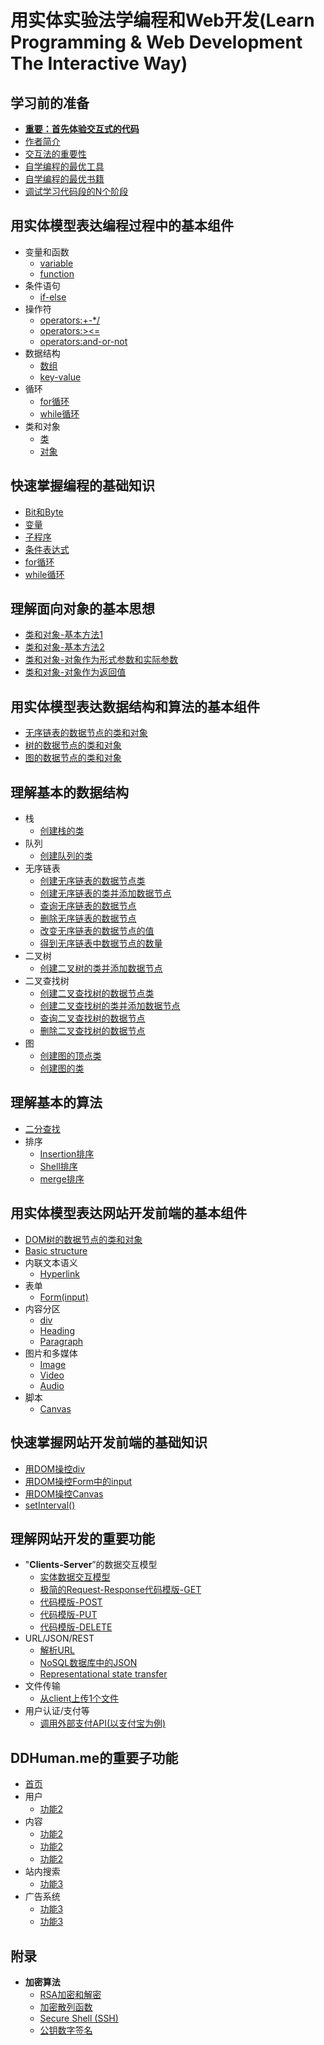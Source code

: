 # 用实体实验法学编程和Web开发(Learn Programming & Web Development The Interactive Way)

## 学习前的准备

- [**重要：首先体验交互式的代码**]()
- [作者简介](/chapters/学习前的准备/作者简介.md)
- [交互法的重要性]()
- [自学编程的最优工具](/chapters/学习前的准备/自学编程的最优工具.md)
- [自学编程的最优书籍](/chapters/学习前的准备/自学编程的最优书籍.md)
- [调试学习代码段的N个阶段](/chapters/学习前的准备/调试学习代码段的N个阶段.md)

## 用实体模型表达编程过程中的基本组件

- 变量和函数
	- [variable](/chapters/用实体模型表达编程过程中的基本组件/variable.md)
	- [function](/chapters/用实体模型表达编程过程中的基本组件/function.md)
- 条件语句
	- [if-else](/chapters/用实体模型表达编程过程中的基本组件/if-else.md)
- 操作符
	- [operators:+-*/](/chapters/用实体模型表达编程过程中的基本组件/operators:+-*/.md)
	- [operators:><=](/chapters/用实体模型表达编程过程中的基本组件/operators:><=.md)
	- [operators:and-or-not](/chapters/用实体模型表达编程过程中的基本组件/operators:and-or-not.md)
- 数据结构
	- [数组](/chapters/用实体模型表达编程过程中的基本组件/数组.md)
	- [key-value](/chapters/用实体模型表达编程过程中的基本组件/key-value.md)
- 循环
	- [for循环](/chapters/用实体模型表达编程过程中的基本组件/for循环.md)
	- [while循环](/chapters/用实体模型表达编程过程中的基本组件/while循环.md)
- 类和对象
	- [类](/chapters/用实体模型表达编程过程中的基本组件/类.md)
	- [对象](/chapters/用实体模型表达编程过程中的基本组件/对象.md)

## 快速掌握编程的基础知识

- [Bit和Byte](/chapters/快速掌握编程的基础知识/Bit和Byte.md)
- [变量](/chapters/快速掌握编程的基础知识/变量.md)
- [子程序](/chapters/快速掌握编程的基础知识/子程序.md)
- [条件表达式](/chapters/快速掌握编程的基础知识/条件表达式.md)
- [for循环](/chapters/快速掌握编程的基础知识/for循环.md)
- [while循环](/chapters/快速掌握编程的基础知识/while循环.md)

## 理解面向对象的基本思想

- [类和对象-基本方法1](/chapters/理解面向对象的基本思想/类和对象-基本方法1.md)
- [类和对象-基本方法2](/chapters/理解面向对象的基本思想/类和对象-基本方法2.md)
- [类和对象-对象作为形式参数和实际参数](/chapters/理解面向对象的基本思想/类和对象-对象作为形式参数和实际参数.md)
- [类和对象-对象作为返回值](/chapters/理解面向对象的基本思想/类和对象-对象作为返回值.md)

## 用实体模型表达数据结构和算法的基本组件

- [无序链表的数据节点的类和对象](/chapters/用实体模型表达数据结构和算法的基本组件/无序链表的数据节点的类和对象.md)
- [树的数据节点的类和对象](/chapters/用实体模型表达数据结构和算法的基本组件/树的数据节点的类和对象.md)
- [图的数据节点的类和对象](/chapters/用实体模型表达数据结构和算法的基本组件/图的数据节点的类和对象.md)

## 理解基本的数据结构
- 栈
	- [创建栈的类](/chapters/理解基本的数据结构/创建栈的类.md)
- 队列
	- [创建队列的类](/chapters/理解基本的数据结构/创建队列的类.md)
- 无序链表
	- [创建无序链表的数据节点类](/chapters/理解基本的数据结构/创建无序链表的数据节点类.md)
	- [创建无序链表的类并添加数据节点](/chapters/理解基本的数据结构/创建无序链表的类并添加数据节点.md)
	- [查询无序链表的数据节点](/chapters/理解基本的数据结构/查询无序链表的数据节点.md)
	- [删除无序链表的数据节点](/chapters/理解基本的数据结构/删除无序链表的数据节点.md)
	- [改变无序链表的数据节点的值](/chapters/理解基本的数据结构/改变无序链表的数据节点的值.md)
	- [得到无序链表中数据节点的数量](/chapters/理解基本的数据结构/得到无序链表中数据节点的数量.md)
- 二叉树
	- [创建二叉树的类并添加数据节点](/chapters/理解基本的数据结构/创建二叉树的类并添加数据节点.md)
- 二叉查找树
	- [创建二叉查找树的数据节点类](/chapters/理解基本的数据结构/创建二叉查找树的数据节点类.md)
	- [创建二叉查找树的类并添加数据节点](/chapters/理解基本的数据结构/创建二叉查找树的类并添加数据节点.md)
	- [查询二叉查找树的数据节点](/chapters/理解基本的数据结构/查询二叉查找树的数据节点.md)
	- [删除二叉查找树的数据节点](/chapters/理解基本的数据结构/删除二叉查找树的数据节点.md)
- 图
	- [创建图的顶点类](/chapters/理解基本的数据结构/创建图的顶点类.md)
	- [创建图的类](/chapters/理解基本的数据结构/创建图的类.md)

## 理解基本的算法

- [二分查找](/chapters/理解基本的算法/二分查找.md)
- 排序
	- [Insertion排序](/chapters/理解基本的算法/Insertion排序.md)
	- [Shell排序](/chapters/理解基本的算法/Shell排序.md)
	- [merge排序](/chapters/理解基本的算法/merge排序.md)

## 用实体模型表达网站开发前端的基本组件

- [DOM树的数据节点的类和对象](/chapters/用实体模型表达网站开发前端的基本组件/DOM树的数据节点的类和对象.md)
- [Basic structure](/chapters/用实体模型表达网站开发前端的基本组件/Basic-structure.md)
- 内联文本语义
	- [Hyperlink](/chapters/用实体模型表达网站开发前端的基本组件/Hyperlink.md)
- 表单
	- [Form(input)](/chapters/用实体模型表达网站开发前端的基本组件/Form(input).md)
- 内容分区
	- [div](/chapters/用实体模型表达网站开发前端的基本组件/div.md)
	- [Heading](/chapters/用实体模型表达网站开发前端的基本组件/Heading.md)
	- [Paragraph](/chapters/用实体模型表达网站开发前端的基本组件/Paragraph.md)
- 图片和多媒体
	- [Image](/chapters/用实体模型表达网站开发前端的基本组件/Image.md)
	- [Video](/chapters/用实体模型表达网站开发前端的基本组件/Video.md)
	- [Audio](/chapters/用实体模型表达网站开发前端的基本组件/Audio.md)
- 脚本
	- [Canvas](/chapters/用实体模型表达网站开发前端的基本组件/Canvas.md)

## 快速掌握网站开发前端的基础知识

- [用DOM操控div](/chapters/快速掌握网站开发前端的基础知识/用DOM操控div.md)
- [用DOM操控Form中的input](/chapters/快速掌握网站开发前端的基础知识/用DOM操控Form中的input.md)
- [用DOM操控Canvas](/chapters/快速掌握网站开发前端的基础知识/用DOM操控Canvas.md)
- [setInterval()](/chapters/快速掌握网站开发前端的基础知识/setInterval().md)

## 理解网站开发的重要功能

- "**Clients-Server**”的数据交互模型
	- [实体数据交互模型](/chapters/理解网站开发的重要功能/实体数据交互模型.md)
	- [极简的Request-Response代码模版-GET](/chapters/理解网站开发的重要功能/极简的Request-Response代码模版-GET.md)
	- [代码模版-POST](/chapters/理解网站开发的重要功能/极简的Request-Response代码模版-POST.md)
	- [代码模版-PUT](/chapters/理解网站开发的重要功能/极简的Request-Response代码模版-PUT.md)
	- [代码模版-DELETE](/chapters/理解网站开发的重要功能/极简的Request-Response代码模版-DELETE.md)
- URL/JSON/REST
	- [解析URL](/chapters/理解网站开发的重要功能/解析URL.md)
	- [NoSQL数据库中的JSON](/chapters/理解网站开发的重要功能/NoSQL数据库中的JSON.md)
	- [Representational state transfer](/chapters/理解网站开发的重要功能/REST.md)
- 文件传输
	- [从client上传1个文件](/chapters/理解网站开发的重要功能/从client上传1个文件.md)
- 用户认证/支付等
	- [调用外部支付API(以支付宝为例)](/chapters/理解网站开发的重要功能/调用外部支付API(以支付宝为例).md)

## DDHuman.me的重要子功能

- [首页](/chapters/DDHuman.me的重要子功能/首页.md)
- 用户
	- [功能2](/chapters/DDHuman.me的重要子功能/功能2.md)
- 内容
	- [功能2](/chapters/DDHuman.me的重要子功能/功能2.md)
	- [功能2](/chapters/DDHuman.me的重要子功能/功能2.md)
	- [功能2](/chapters/DDHuman.me的重要子功能/功能2.md)
- 站内搜索
	- [功能3](/chapters/DDHuman.me的重要子功能/功能3.md)
- 广告系统
	- [功能3](/chapters/DDHuman.me的重要子功能/功能3.md)	
	- [功能3](/chapters/DDHuman.me的重要子功能/功能3.md)

## 附录

- **加密算法**
	- [RSA加密和解密](/chapters/附录/RSA加密和解密.md)
	- [加密散列函数](/chapters/附录/加密散列函数.md)
	- [Secure Shell (SSH)](/chapters/附录/SSH.md)
	- [公钥数字签名](/chapters/附录/公钥数字签名.md)


